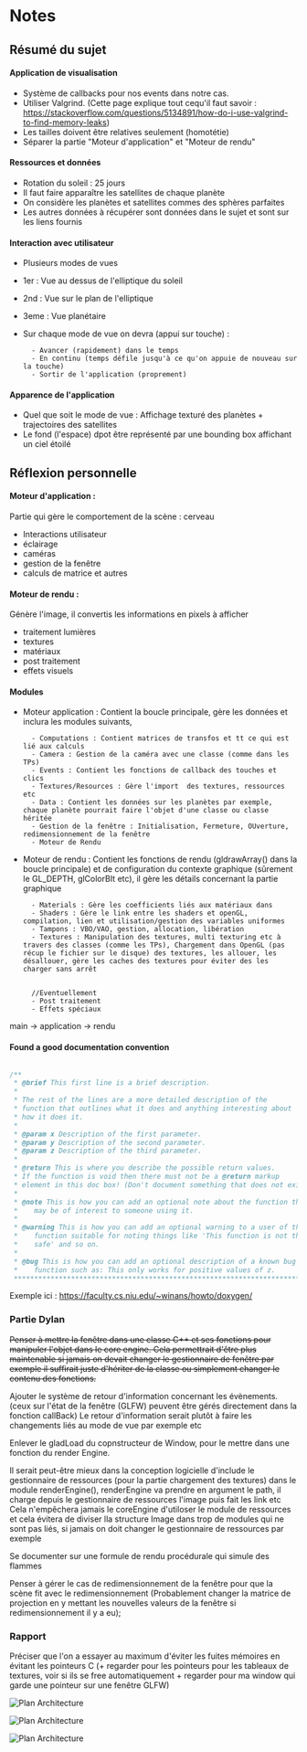 # Notes


## Résumé du sujet

#### Application de visualisation
- Système de callbacks pour nos events dans notre cas.
- Utiliser Valgrind. (Cette page explique tout cequ'il faut savoir : https://stackoverflow.com/questions/5134891/how-do-i-use-valgrind-to-find-memory-leaks)
- Les tailles doivent être relatives seulement (homotétie)
- Séparer la partie "Moteur d'application" et "Moteur de rendu" 


#### Ressources et données

- Rotation du soleil : 25 jours
- Il faut faire apparaître les satellites de chaque planète
- On considère les planètes et satellites commes des sphères parfaites
- Les autres données à récupérer sont données dans le sujet et sont sur les liens fournis


#### Interaction avec utilisateur

- Plusieurs modes de vues
- 1er : Vue au dessus de l'elliptique du soleil
- 2nd : Vue sur le plan de l'elliptique
- 3eme : Vue planétaire
- Sur chaque mode de vue on devra (appui sur touche) :

        - Avancer (rapidement) dans le temps
        - En continu (temps défile jusqu'à ce qu'on appuie de nouveau sur la touche)
        - Sortir de l'application (proprement)


#### Apparence de l'application

- Quel que soit le mode de vue : Affichage texturé des planètes + trajectoires des satellites
- Le fond (l'espace) dpot être représenté par une bounding box affichant un ciel étoilé



## Réflexion personnelle


#### Moteur d'application : 

Partie qui gère le comportement de la scène : cerveau

- Interactions utilisateur
- éclairage
- caméras
- gestion de la fenêtre
- calculs de matrice et autres


#### Moteur de rendu : 

Génère l'image, il convertis les informations en pixels à afficher

- traitement lumières
- textures
- matériaux
- post traitement
- effets visuels


#### Modules

- Moteur application : Contient la boucle principale, gère les données et inclura les modules suivants, 
    
        - Computations : Contient matrices de transfos et tt ce qui est lié aux calculs
        - Camera : Gestion de la caméra avec une classe (comme dans les TPs)
        - Events : Contient les fonctions de callback des touches et clics
        - Textures/Resources : Gère l'import  des textures, ressources etc
        - Data : Contient les données sur les planètes par exemple, chaque planète pourrait faire l'objet d'une classe ou classe héritée
        - Gestion de la fenêtre : Initialisation, Fermeture, OUverture, redimensionnement de la fenêtre
        - Moteur de Rendu
  

- Moteur de rendu : Contient les fonctions de rendu (gldrawArray() dans la boucle principale) et de configuration du contexte graphique (sûrement le GL_DEPTH, glColorBIt etc), il gère les détails concernant la partie graphique
  
        
        - Materials : Gère les coefficients liés aux matériaux dans 
        - Shaders : Gère le link entre les shaders et openGL, compilation, lien et utilisation/gestion des variables uniformes
        - Tampons : VBO/VAO, gestion, allocation, libération
        - Textures : Manipulation des textures, multi texturing etc à travers des classes (comme les TPs), Chargement dans OpenGL (pas récup le fichier sur le disque) des textures, les allouer, les désallouer, gère les caches des textures pour éviter des les charger sans arrêt
 

        //Eventuellement
        - Post traitement
        - Effets spéciaux

main -> application -> rendu


#### Found a good documentation convention


```c

/**
 * @brief This first line is a brief description.
 *
 * The rest of the lines are a more detailed description of the
 * function that outlines what it does and anything interesting about
 * how it does it.
 *
 * @param x Description of the first parameter.
 * @param y Description of the second parameter.
 * @param z Description of the third parameter.
 *
 * @return This is where you describe the possible return values.  
 * If the function is void then there must not be a @return markup
 * element in this doc box! (Don't document something that does not exist.)
 *
 * @note This is how you can add an optional note about the function that
 *    may be of interest to someone using it.
 *
 * @warning This is how you can add an optional warning to a user of the
 *    function suitable for noting things like 'This function is not thread
 *    safe' and so on.
 *
 * @bug This is how you can add an optional description of a known bug in the
 *    function such as: This only works for positive values of z.
 ********************************************************************************/

```

Exemple ici : https://faculty.cs.niu.edu/~winans/howto/doxygen/



### Partie Dylan

~~Penser à mettre la fenêtre dans une classe C++ et ses fonctions pour manipuler l'objet dans le core engine.
Cela permettrait d'être plus maintenable si jamais on devait changer le gestionnaire de fenêtre par exemple
il suffirait juste d'hériter de la classe ou simplement changer le contenu des fonctions.~~


Ajouter le système de retour d'information concernant les évènements. (ceux sur l'état de la fenêtre (GLFW) peuvent être gérés directement dans la fonction callBack)
Le retour d'information serait plutôt à faire les changements liés au mode de vue par exemple etc

Enlever le gladLoad du copnstructeur de Window, pour le mettre dans une fonction du render Engine.


Il serait peut-être mieux dans la conception logicielle d'include le gestionnaire de ressources (pour la partie chargement des textures) dans le module
renderEngine(), renderEngine va prendre en argument le path, il charge depuis le gestionnaire de ressources l'image puis fait les link etc
Cela n'empêchera jamais le coreEngine d'utiloser le module de ressources et cela évitera de diviser lla structure Image dans trop de modules
qui ne sont pas liés, si jamais on doit changer le gestionnaire de ressources par exemple


Se documenter sur une formule de rendu procédurale qui simule des flammes


Penser à gérer le cas de redimensionnement de la fenêtre pour que la scène fit avec le redimensionnement (Probablement changer la matrice de projection en y mettant les nouvelles valeurs de la fenêtre si redimensionnement il y a eu);







### Rapport

Préciser que l'on a essayer au maximum d'éviter les fuites mémoires en évitant les pointeurs C (+ regarder pour les pointeurs pour les tableaux de textures, voir si ils se free automatiquement + regarder pour ma window qui garde une pointeur sur une fenêtre GLFW)


![Plan Architecture](img1.jpg)

![Plan Architecture](img2.jpg)

![Plan Architecture](img3.jpg)





